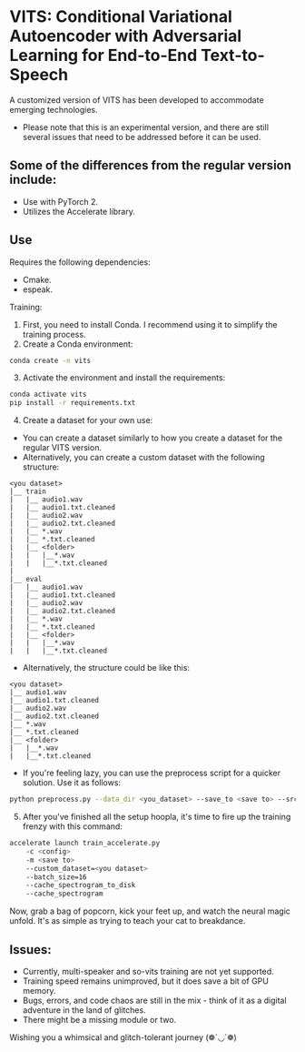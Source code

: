 # VITS: Conditional Variational Autoencoder with Adversarial Learning for End-to-End Text-to-Speech

A customized version of VITS has been developed to accommodate emerging technologies.

- Please note that this is an experimental version, and there are still several issues that need to be addressed before it can be used.

## Some of the differences from the regular version include:
- Use with PyTorch 2.
- Utilizes the Accelerate library.

## Use
Requires the following dependencies:
- Cmake.
- espeak.

Training:
1. First, you need to install Conda. I recommend using it to simplify the training process.
2. Create a Conda environment:
```bash 
conda create -n vits
```
3. Activate the environment and install the requirements:
```bash 
conda activate vits
pip install -r requirements.txt
```

4. Create a dataset for your own use:
- You can create a dataset similarly to how you create a dataset for the regular VITS version.
- Alternatively, you can create a custom dataset with the following structure:
```
<you dataset>
|__ train
|   |__ audio1.wav
|   |__ audio1.txt.cleaned
|   |__ audio2.wav
|   |__ audio2.txt.cleaned
|   |__ *.wav
|   |__ *.txt.cleaned
|   |__ <folder>
|   |   |__*.wav
|   |   |__*.txt.cleaned
|
|__ eval
|   |__ audio1.wav
|   |__ audio1.txt.cleaned
|   |__ audio2.wav
|   |__ audio2.txt.cleaned
|   |__ *.wav
|   |__ *.txt.cleaned
|   |__ <folder>
|   |   |__*.wav
|   |   |__*.txt.cleaned
```
- Alternatively, the structure could be like this:
```
<you dataset>
|__ audio1.wav
|__ audio1.txt.cleaned
|__ audio2.wav
|__ audio2.txt.cleaned
|__ *.wav
|__ *.txt.cleaned
|__ <folder>
|   |__*.wav
|   |__*.txt.cleaned
```
- If you're feeling lazy, you can use the preprocess script for a quicker solution. Use it as follows:
```bash
python preprocess.py --data_dir <you_dataset> --save_to <save to> --src_lang <language of audio> --text_cleaners <text_cleaners>
```
5. After you've finished all the setup hoopla, it's time to fire up the training frenzy with this command:
```bash
accelerate launch train_accelerate.py 
    -c <config> 
    -m <save to>
    --custom_dataset=<you dataset>
    --batch_size=16 
    --cache_spectrogram_to_disk
    --cache_spectrogram
```

Now, grab a bag of popcorn, kick your feet up, and watch the neural magic unfold. It's as simple as trying to teach your cat to breakdance.



## Issues:
- Currently, multi-speaker and so-vits training are not yet supported.
- Training speed remains unimproved, but it does save a bit of GPU memory.
- Bugs, errors, and code chaos are still in the mix - think of it as a digital adventure in the land of glitches.
- There might be a missing module or two.

Wishing you a whimsical and glitch-tolerant journey (❁´◡`❁)



